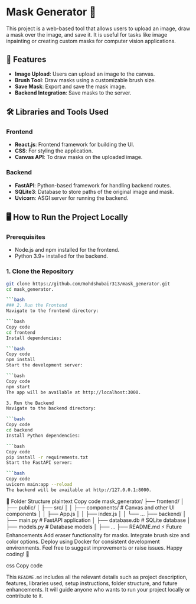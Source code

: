 # Mask Generator 🎨

This project is a web-based tool that allows users to upload an image, draw a mask over the image, and save it. It is useful for tasks like image inpainting or creating custom masks for computer vision applications.

## 🚀 Features
- **Image Upload**: Users can upload an image to the canvas.
- **Brush Tool**: Draw masks using a customizable brush size.
- **Save Mask**: Export and save the mask image.
- **Backend Integration**: Save masks to the server.

## 🛠️ Libraries and Tools Used

### Frontend
- **React.js**: Frontend framework for building the UI.
- **CSS**: For styling the application.
- **Canvas API**: To draw masks on the uploaded image.

### Backend
- **FastAPI**: Python-based framework for handling backend routes.
- **SQLite3**: Database to store paths of the original image and mask.
- **Uvicorn**: ASGI server for running the backend.

## 🖥️ How to Run the Project Locally

### Prerequisites
- Node.js and npm installed for the frontend.
- Python 3.9+ installed for the backend.

### 1. Clone the Repository
```bash
git clone https://github.com/mohdshubair313/mask_generator.git
cd mask_generator.

```bash
### 2. Run the Frontend
Navigate to the frontend directory:

```bash
Copy code
cd frontend
Install dependencies:

```bash
Copy code
npm install
Start the development server:

```bash
Copy code
npm start
The app will be available at http://localhost:3000.

3. Run the Backend
Navigate to the backend directory:

```bash
Copy code
cd backend
Install Python dependencies:

```bash
Copy code
pip install -r requirements.txt
Start the FastAPI server:

```bash
Copy code
uvicorn main:app --reload
The backend will be available at http://127.0.0.1:8000.
```


📂 Folder Structure
plaintext
Copy code
mask_generator/
├── frontend/
│   ├── public/
│   ├── src/
│   │   ├── components/     # Canvas and other UI components
│   │   ├── App.js
│   │   ├── index.js
│   │   └── ...
├── backend/
│   ├── main.py             # FastAPI application
│   ├── database.db         # SQLite database
│   ├── models.py           # Database models
│   ├── ...
├── README.md
⚡ Future Enhancements
Add eraser functionality for masks.
Integrate brush size and color options.
Deploy using Docker for consistent development environments.
Feel free to suggest improvements or raise issues. Happy coding! 🎉

css
Copy code

This `README.md` includes all the relevant details such as project description, features, libraries used, setup instructions, folder structure, and future enhancements. It will guide anyone who wants to run your project locally or contribute to it.





